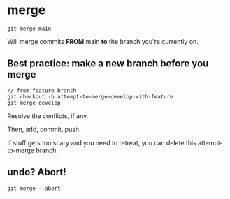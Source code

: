 # merge

`git merge main` 

Will merge commits **FROM** main **to** the branch you're currently on.


## Best practice: make a new branch before you merge

```
// from feature branch
git checkout -b attempt-to-merge-develop-with-feature
git merge develop
```

Resolve the conflicts, if any.

Then, add, commit, push.

If stuff gets too scary and you need to retreat, you can delete this attempt-to-merge branch.



## undo? Abort!

```
git merge --abort
```

